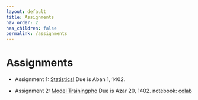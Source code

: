 ```yaml
---
layout: default
title: Assignments
nav_order: 2
has_children: false
permalink: /assignments
---
```


# Assignments

- Assignment 1: [Statistics!](assignment_1.pdf) Due is Aban 1, 1402.

- Assignment 2: [Model Trainingpho](assignment_2.pdf) Due is Azar 20, 1402.
  notebook: [colab](https://colab.research.google.com/drive/1-PzZXMAVF5o6CJH0rlo3fY8vA0TWzGeI?usp=sharing)
